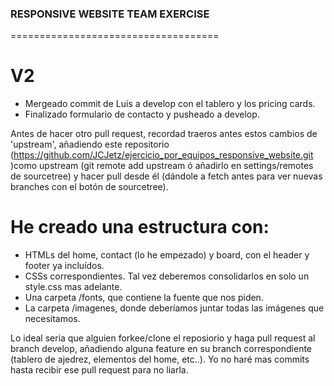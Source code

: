### RESPONSIVE WEBSITE TEAM EXERCISE
====================================

# V2

* Mergeado commit de Luis a develop con el tablero y los pricing cards.
* Finalizado formulario de contacto y pusheado a develop.

Antes de hacer otro pull request, recordad traeros antes estos cambios de 'upstream', añadiendo este repositorio (https://github.com/JCJetz/ejercicio_por_equipos_responsive_website.git )como upstream (git remote add upstream ó añadirlo en settings/remotes de sourcetree) y hacer pull desde él (dándole a fetch antes para ver nuevas branches con el botón de sourcetree).




# He creado una estructura con:

* HTMLs del home, contact (lo he empezado) y board, con el header y footer ya incluídos.
* CSSs correspondientes. Tal vez deberemos consolidarlos en solo un style.css mas adelante.
* Una carpeta /fonts, que contiene la fuente que nos piden.
* La carpeta /imagenes, donde deberíamos juntar todas las imágenes que necesitamos.

Lo ideal seria que alguien forkee/clone el reposiorio y haga pull request al branch develop, añadiendo alguna feature en su branch correspondiente (tablero de ajedrez, elementos del home, etc..). 
Yo no haré mas commits hasta recibir ese pull request para no liarla.





